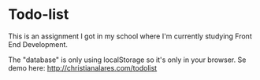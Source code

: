 # Todo-list
This is an assignment I got in my school where I'm currently studying Front End Development.

The "database" is only using localStorage so it's only in your browser.
Se demo here: <http://christianalares.com/todolist>
